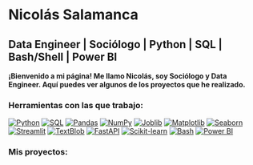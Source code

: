 # Nicolás Salamanca

## Data Engineer | Sociólogo | Python | SQL | Bash/Shell | Power BI

**¡Bienvenido a mi página! Me llamo Nicolás, soy Sociólogo y Data Engineer. Aquí puedes ver algunos de los proyectos que he realizado.**

### Herramientas con las que trabajo:

[![Python](https://img.shields.io/badge/-Python-3776AB?style=flat-square&logo=python&logoColor=white)](https://www.python.org/) 
[![SQL](https://img.shields.io/badge/-SQL-00758F?style=flat-square&logo=sql&logoColor=white)](https://www.postgresql.org/) 
[![Pandas](https://img.shields.io/badge/-Pandas-150458?style=flat-square&logo=pandas&logoColor=white)](https://pandas.pydata.org/) 
[![NumPy](https://img.shields.io/badge/-NumPy-013243?style=flat-square&logo=numpy&logoColor=white)](https://numpy.org/) 
[![Joblib](https://img.shields.io/badge/-Joblib-EF8731?style=flat-square&logo=joblib&logoColor=white)](https://joblib.readthedocs.io/en/latest/) 
[![Matplotlib](https://img.shields.io/badge/-Matplotlib-1179a7?style=flat-square&logo=matplotlib&logoColor=white)](https://matplotlib.org/) 
[![Seaborn](https://img.shields.io/badge/-Seaborn-3CB7E4?style=flat-square&logo=seaborn&logoColor=white)](https://seaborn.pydata.org/) 
[![Streamlit](https://img.shields.io/badge/-Streamlit-FF4B5B?style=flat-square&logo=streamlit&logoColor=white)](https://streamlit.io/)
[![TextBlob](https://img.shields.io/badge/-TextBlob-FF4848?style=flat-square&logo=textblob&logoColor=white)](https://textblob.readthedocs.io/en/latest/) 
[![FastAPI](https://img.shields.io/badge/-FastAPI-005571?style=flat-square&logo=fastapi&logoColor=white)](https://fastapi.tiangolo.com/) 
[![Scikit-learn](https://img.shields.io/badge/-Scikit--learn-F7931E?style=flat-square&logo=scikit-learn)](https://scikit-learn.org/stable/) 
[![Bash](https://img.shields.io/badge/-Bash-424242?style=flat-square&logo=gnu-bash&logoColor=white)](https://www.gnu.org/software/bash/)
[![Power BI](https://img.shields.io/badge/-Power_BI-424242?style=flat-square&logo=powerbi&logoColor=white)](https://powerbi.microsoft.com/)

### Mis proyectos:












